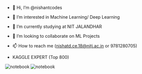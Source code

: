 - 👋 Hi, I’m @nishantcodes
- 👀 I’m interested in Machine Learning/ Deep Learning
- 🌱 I’m currently studying at NIT JALANDHAR
- 💞️ I’m looking to collaborate on ML Projects
- 📫 How to reach me (nishatd.ce.18@nitj.ac.in or 9781280705)

- KAGGLE EXPERT (Top 800)

<!---
nishantcodes/nishantcodes is a ✨ special ✨ repository because its `README.md` (this file) appears on your GitHub profile.
You can click the Preview link to take a look at your changes.
--->

![notebook](https://road-to-kaggle-grandmaster.vercel.app/api/badges/nishantdhingra/notebook)
![notebook](https://road-to-kaggle-grandmaster.vercel.app/api/badges/nishantdhingra/notebook/light)
